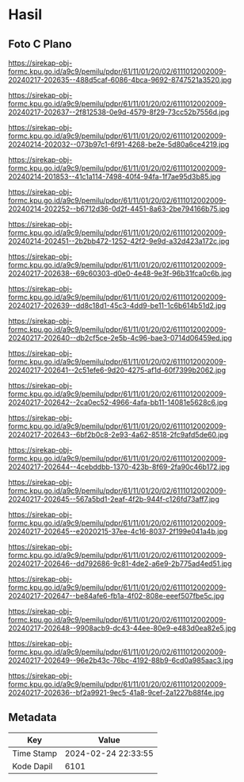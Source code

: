 # Hasil

## Foto C Plano

https://sirekap-obj-formc.kpu.go.id/a9c9/pemilu/pdpr/61/11/01/20/02/6111012002009-20240217-202635--488d5caf-6086-4bca-9692-8747521a3520.jpg

https://sirekap-obj-formc.kpu.go.id/a9c9/pemilu/pdpr/61/11/01/20/02/6111012002009-20240217-202637--2f812538-0e9d-4579-8f29-73cc52b7556d.jpg

https://sirekap-obj-formc.kpu.go.id/a9c9/pemilu/pdpr/61/11/01/20/02/6111012002009-20240214-202032--073b97c1-6f91-4268-be2e-5d80a6ce4219.jpg

https://sirekap-obj-formc.kpu.go.id/a9c9/pemilu/pdpr/61/11/01/20/02/6111012002009-20240214-201853--41c1a114-7498-40f4-94fa-1f7ae95d3b85.jpg

https://sirekap-obj-formc.kpu.go.id/a9c9/pemilu/pdpr/61/11/01/20/02/6111012002009-20240214-202252--b6712d36-0d2f-4451-8a63-2be794166b75.jpg

https://sirekap-obj-formc.kpu.go.id/a9c9/pemilu/pdpr/61/11/01/20/02/6111012002009-20240214-202451--2b2bb472-1252-42f2-9e9d-a32d423a172c.jpg

https://sirekap-obj-formc.kpu.go.id/a9c9/pemilu/pdpr/61/11/01/20/02/6111012002009-20240217-202638--69c60303-d0e0-4e48-9e3f-96b31fca0c6b.jpg

https://sirekap-obj-formc.kpu.go.id/a9c9/pemilu/pdpr/61/11/01/20/02/6111012002009-20240217-202639--dd8c18d1-45c3-4dd9-be11-1c6b614b51d2.jpg

https://sirekap-obj-formc.kpu.go.id/a9c9/pemilu/pdpr/61/11/01/20/02/6111012002009-20240217-202640--db2cf5ce-2e5b-4c96-bae3-0714d06459ed.jpg

https://sirekap-obj-formc.kpu.go.id/a9c9/pemilu/pdpr/61/11/01/20/02/6111012002009-20240217-202641--2c51efe6-9d20-4275-af1d-60f7399b2062.jpg

https://sirekap-obj-formc.kpu.go.id/a9c9/pemilu/pdpr/61/11/01/20/02/6111012002009-20240217-202642--2ca0ec52-4966-4afa-bb11-14081e5628c6.jpg

https://sirekap-obj-formc.kpu.go.id/a9c9/pemilu/pdpr/61/11/01/20/02/6111012002009-20240217-202643--6bf2b0c8-2e93-4a62-8518-2fc9afd5de60.jpg

https://sirekap-obj-formc.kpu.go.id/a9c9/pemilu/pdpr/61/11/01/20/02/6111012002009-20240217-202644--4cebddbb-1370-423b-8f69-2fa90c46b172.jpg

https://sirekap-obj-formc.kpu.go.id/a9c9/pemilu/pdpr/61/11/01/20/02/6111012002009-20240217-202645--567a5bd1-2eaf-4f2b-944f-c126fd73aff7.jpg

https://sirekap-obj-formc.kpu.go.id/a9c9/pemilu/pdpr/61/11/01/20/02/6111012002009-20240217-202645--e2020215-37ee-4c16-8037-2f199e041a4b.jpg

https://sirekap-obj-formc.kpu.go.id/a9c9/pemilu/pdpr/61/11/01/20/02/6111012002009-20240217-202646--dd792686-9c81-4de2-a6e9-2b775ad4ed51.jpg

https://sirekap-obj-formc.kpu.go.id/a9c9/pemilu/pdpr/61/11/01/20/02/6111012002009-20240217-202647--be84afe6-fb1a-4f02-808e-eeef507fbe5c.jpg

https://sirekap-obj-formc.kpu.go.id/a9c9/pemilu/pdpr/61/11/01/20/02/6111012002009-20240217-202648--9908acb9-dc43-44ee-80e9-e483d0ea82e5.jpg

https://sirekap-obj-formc.kpu.go.id/a9c9/pemilu/pdpr/61/11/01/20/02/6111012002009-20240217-202649--96e2b43c-76bc-4192-88b9-6cd0a985aac3.jpg

https://sirekap-obj-formc.kpu.go.id/a9c9/pemilu/pdpr/61/11/01/20/02/6111012002009-20240217-202636--bf2a9921-9ec5-41a8-9cef-2a1227b88f4e.jpg


## Metadata

| Key        | Value               |
| ---------- | ------------------- |
| Time Stamp | 2024-02-24 22:33:55 |
| Kode Dapil | 6101                |



